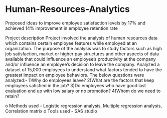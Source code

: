 # Human-Resources-Analytics
Proposed ideas to improve employee satisfaction levels by 17% and achieved 14% improvement in employee retention rate


Project description
Project involved the analysis of human resources data which contains certain employee features while employed at an organization. The purpose of the analysis was to study factors such as high job satisfaction, market or higher pay structures and other aspects of data available that could influence an employee’s productivity at the company and/or influence an employee’s decision to leave the company. Analyzed a dataset of 15,000 employees to understand what factors tended to have the greatest impact on employee behaviors.
The below questions were analyzed:-
1)Why do employees leave?
2)What are the factors that keep employees satisfied in the job?
3)Do employees who have good last evaluation end up with low salary or no promotion?
4)Whom do we need to retain?

o Methods used - Logistic regression analysis, Multiple regression analysis, Correlation matrix
o Tools used - SAS studio
